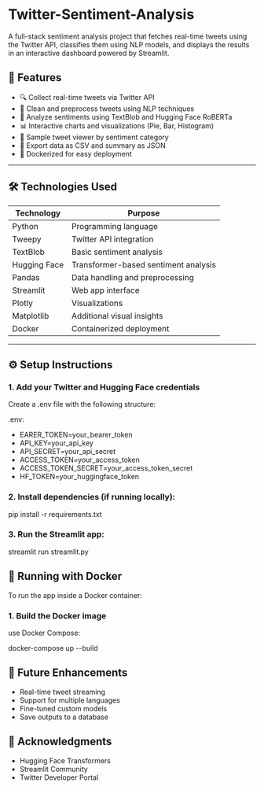 # Twitter-Sentiment-Analysis
A full-stack sentiment analysis project that fetches real-time tweets using the Twitter API, classifies them using NLP models, and displays the results in an interactive dashboard powered by Streamlit.


## 🚀 Features

- 🔍 Collect real-time tweets via Twitter API
- 🧹 Clean and preprocess tweets using NLP techniques
- 🤖 Analyze sentiments using TextBlob and Hugging Face RoBERTa
- 📊 Interactive charts and visualizations (Pie, Bar, Histogram)
- 📝 Sample tweet viewer by sentiment category
- 💾 Export data as CSV and summary as JSON
- 🐳 Dockerized for easy deployment

---

## 🛠️ Technologies Used

| Technology     | Purpose                                 |
|----------------|-----------------------------------------|
| Python         | Programming language                    |
| Tweepy         | Twitter API integration                 |
| TextBlob       | Basic sentiment analysis                |
| Hugging Face   | Transformer-based sentiment analysis    |
| Pandas         | Data handling and preprocessing         |
| Streamlit      | Web app interface                       |
| Plotly         | Visualizations                          |
| Matplotlib     | Additional visual insights              |
| Docker         | Containerized deployment                |

---

## ⚙️ Setup Instructions

### 1. Add your Twitter and Hugging Face credentials

Create a .env file with the following structure:

.env:

- EARER_TOKEN=your_bearer_token
- API_KEY=your_api_key
- API_SECRET=your_api_secret
- ACCESS_TOKEN=your_access_token
- ACCESS_TOKEN_SECRET=your_access_token_secret
- HF_TOKEN=your_huggingface_token


### 2. Install dependencies (if running locally):

pip install -r requirements.txt

### 3. Run the Streamlit app:

streamlit run streamlit.py


## 🐳 Running with Docker

To run the app inside a Docker container:

### 1. Build the Docker image

 use Docker Compose:

docker-compose up --build

## 🧠 Future Enhancements

- Real-time tweet streaming
- Support for multiple languages
- Fine-tuned custom models
- Save outputs to a database


## 🙌 Acknowledgments

- Hugging Face Transformers
- Streamlit Community
- Twitter Developer Portal
